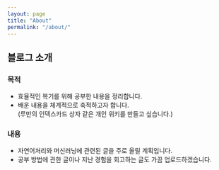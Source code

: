 ```yaml
---
layout: page
title: "About"
permalink: "/about/"
---
```


## 블로그 소개

### 목적
  - 효율적인 복기를 위해 공부한 내용을 정리합니다.
  - 배운 내용을 체계적으로 축적하고자 합니다. </br>
    (루만의 인덱스카드 상자 같은 개인 위키를 만들고 싶습니다.)

### 내용
  - 자연어처리와 머신러닝에 관련된 글을 주로 올릴 계획입니다.
  - 공부 방법에 관한 글이나 지난 경험을 회고하는 글도 가끔 업로드하겠습니다.
